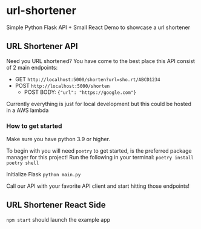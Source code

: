 # url-shortener

Simple Python Flask API + Small React Demo to showcase a url shortener

## URL Shortener API

Need you URL shortened? You have come to the best place this API consist of 2 main endpoints:

- GET `http://localhost:5000/shorten?url=sho.rt/ABCD1234`
- POST `http://localhost:5000/shorten`
  - POST BODY: `{"url": "https://google.com"}`

Currently everything is just for local development but this could be hosted in a AWS lambda

### How to get started

Make sure you have python 3.9 or higher.

To begin with you will need `poetry` to get started, is the preferred package manager for this project!
Run the following in your terminal:
`poetry install`
`poetry shell`

Initialize Flask
`python main.py`

Call our API with your favorite API client and start hitting those endpoints!

## URL Shortener React Side

`npm start` should launch the example app
